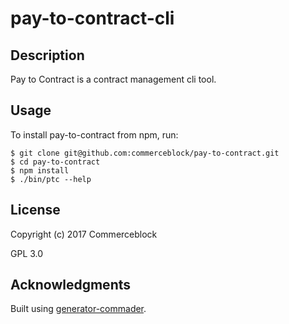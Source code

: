 # pay-to-contract-cli

## Description

Pay to Contract is a contract management cli tool.

## Usage

To install pay-to-contract from npm, run:

```
$ git clone git@github.com:commerceblock/pay-to-contract.git
$ cd pay-to-contract
$ npm install
$ ./bin/ptc --help
```

## License

Copyright (c) 2017 Commerceblock

GPL 3.0

## Acknowledgments

Built using [generator-commader](https://github.com/Hypercubed/generator-commander).
